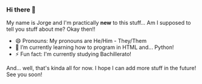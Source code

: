 ### Hi there 👋
My name is Jorge and I'm practically **new** to this stuff... Am I supposed to tell you stuff about me? Okay then!!

- 😄 Pronouns: My pronouns are He/Him - They/Them
- 🌱 I’m currently learning how to program in HTML and... Python!
- ⚡ Fun fact: I'm currently studying Bachillerato!

And... well, that's kinda all for now. I hope I can add more stuff in the future!
See you soon!

<!--
**Intron014/Intron014** is a ✨ _special_ ✨ repository because its `README.md` (this file) appears on your GitHub profile.

Here are some ideas to get you started:

- 🔭 I’m currently working on ...
- 🌱 I’m currently learning ...
- 👯 I’m looking to collaborate on ...
- 🤔 I’m looking for help with ...
- 💬 Ask me about ...
- 📫 How to reach me: ...
- 😄 Pronouns: ...
- ⚡ Fun fact: ...
-->
